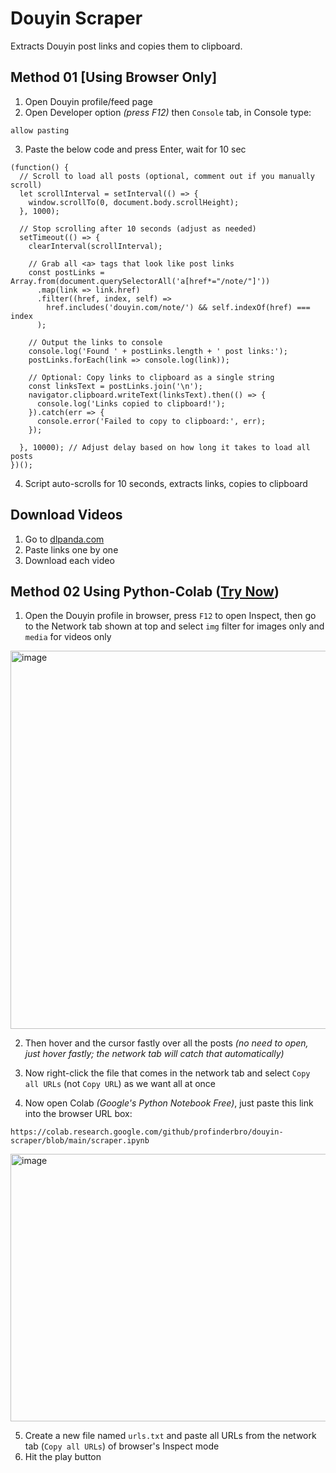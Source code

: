 # Douyin Scraper

Extracts Douyin post links and copies them to clipboard.

## Method 01 \[Using Browser Only]

1. Open Douyin profile/feed page
2. Open Developer option *(press F12)* then `Console` tab, in Console type:

```
allow pasting
```

3. Paste the below code and press Enter, wait for 10 sec

```
(function() {
  // Scroll to load all posts (optional, comment out if you manually scroll)
  let scrollInterval = setInterval(() => {
    window.scrollTo(0, document.body.scrollHeight);
  }, 1000);

  // Stop scrolling after 10 seconds (adjust as needed)
  setTimeout(() => {
    clearInterval(scrollInterval);
    
    // Grab all <a> tags that look like post links
    const postLinks = Array.from(document.querySelectorAll('a[href*="/note/"]'))
      .map(link => link.href)
      .filter((href, index, self) => 
        href.includes('douyin.com/note/') && self.indexOf(href) === index
      );

    // Output the links to console
    console.log('Found ' + postLinks.length + ' post links:');
    postLinks.forEach(link => console.log(link));

    // Optional: Copy links to clipboard as a single string
    const linksText = postLinks.join('\n');
    navigator.clipboard.writeText(linksText).then(() => {
      console.log('Links copied to clipboard!');
    }).catch(err => {
      console.error('Failed to copy to clipboard:', err);
    });

  }, 10000); // Adjust delay based on how long it takes to load all posts
})();
```

4. Script auto-scrolls for 10 seconds, extracts links, copies to clipboard

## Download Videos

1. Go to [dlpanda.com](https://dlpanda.com/)
2. Paste links one by one
3. Download each video

## Method 02 Using Python-Colab ([Try Now](https://colab.research.google.com/github/profinderbro/douyin-scraper/blob/main/scraper.ipynb))

1. Open the Douyin profile in browser, press `F12` to open Inspect, then go to the Network tab shown at top and select `img` filter for images only and `media` for videos only

<img width="1152" height="605" alt="image" src="https://github.com/user-attachments/assets/a7708104-bf43-4078-849b-1aab50bf984e" />

2. Then hover and the cursor fastly over all the posts *(no need to open, just hover fastly; the network tab will catch that automatically)*

3. Now right-click the file that comes in the network tab and select `Copy all URLs` (not `Copy URL`) as we want all at once

4. Now open Colab *(Google's Python Notebook Free)*, just paste this link into the browser URL box:

```
https://colab.research.google.com/github/profinderbro/douyin-scraper/blob/main/scraper.ipynb
```

<img width="638" height="428" alt="image" src="https://github.com/user-attachments/assets/1b880408-3ad6-4944-a16f-9a55f74eed1f" />

5. Create a new file named `urls.txt` and paste all URLs from the network tab (`Copy all URLs`) of browser's Inspect mode
6. Hit the play button
